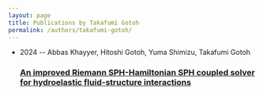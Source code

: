 ```yaml
---
layout: page
title: Publications by Takafumi Gotoh
permalink: /authors/takafumi-gotoh/
---
```


<ul class="post-list">
<li><span class='post-meta'>2024 -- Abbas Khayyer, Hitoshi Gotoh, Yuma Shimizu, Takafumi Gotoh</span><h3><a class='post-link' href='../../an-improved-riemann-sph-hamiltonian-sph-coupled-solver-for-hydroelastic-fluid-structure-interactions'>An improved Riemann SPH-Hamiltonian SPH coupled solver for hydroelastic fluid-structure interactions</a></h3></li>

</ul>
